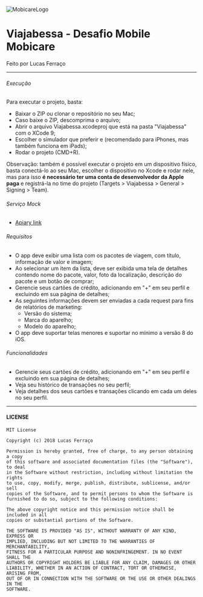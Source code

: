 ![MobicareLogo](https://s3.amazonaws.com/sample-login/companies/avatars/000/003/399/original/Logo.png?1501106015)

# Viajabessa - Desafio Mobile Mobicare

Feito por Lucas Ferraço

---

###### Execução
Para executar o projeto, basta:
* Baixar o ZIP ou clonar o repositório no seu Mac;
* Caso baixe o ZIP, descomprima o arquivo;
* Abrir o arquivo Viajabessa.xcodeproj que está na pasta "Viajabessa" com o XCode 9;
* Escolher o simulador que preferir e (recomendado para iPhones, mas também funciona em iPads);
* Rodar o projeto (CMD+R).

Observação: também é possível executar o projeto em um dispositivo físico, basta conectá-lo ao seu Mac,
escolher o dispositivo no Xcode e rodar nele, mas para isso **é necessário ter uma conta de desenvolvedor
da Apple paga** e registrá-la no time do projeto (Targets > Viajabessa > General > Signing > Team).

###### Serviço Mock
* [Apiary link](https://viajabessa62.docs.apiary.io/#)

###### Requisitos
* O app deve exibir uma lista com os pacotes de viagem, com título, informação de valor e imagem;
* Ao selecionar um item da lista, deve ser exibida uma tela de detalhes contendo nome do pacote, valor, foto da localização, descrição do pacote e um botão de comprar;
* Gerencie seus cartões de crédito, adicionando em "+" em seu perfil e excluindo em sua página de detalhes;
* As seguintes informações devem ser enviadas a cada request para fins de relatórios de marketing:
  * Versão do sistema;
  * Marca do aparelho;
  * Modelo do aparelho;
* O app deve suportar telas menores e suportar no mínimo a versão 8 do iOS.

###### Funcionalidades
* Gerencie seus cartões de crédito, adicionando em "+" em seu perfil e excluindo em sua página de detalhes;
* Veja seu histórico de transações no seu perfil;
* Veja detalhes dos seus cartões e transações clicando em cada um deles no seu perfil.

---
#### LICENSE
```
MIT License

Copyright (c) 2018 Lucas Ferraço

Permission is hereby granted, free of charge, to any person obtaining a copy
of this software and associated documentation files (the "Software"), to deal
in the Software without restriction, including without limitation the rights
to use, copy, modify, merge, publish, distribute, sublicense, and/or sell
copies of the Software, and to permit persons to whom the Software is
furnished to do so, subject to the following conditions:

The above copyright notice and this permission notice shall be included in all
copies or substantial portions of the Software.

THE SOFTWARE IS PROVIDED "AS IS", WITHOUT WARRANTY OF ANY KIND, EXPRESS OR
IMPLIED, INCLUDING BUT NOT LIMITED TO THE WARRANTIES OF MERCHANTABILITY,
FITNESS FOR A PARTICULAR PURPOSE AND NONINFRINGEMENT. IN NO EVENT SHALL THE
AUTHORS OR COPYRIGHT HOLDERS BE LIABLE FOR ANY CLAIM, DAMAGES OR OTHER
LIABILITY, WHETHER IN AN ACTION OF CONTRACT, TORT OR OTHERWISE, ARISING FROM,
OUT OF OR IN CONNECTION WITH THE SOFTWARE OR THE USE OR OTHER DEALINGS IN THE
SOFTWARE.
```
